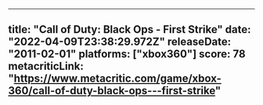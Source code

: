 
---
title: "Call of Duty: Black Ops - First Strike"
date: "2022-04-09T23:38:29.972Z"
releaseDate: "2011-02-01"
platforms: ["xbox360"]
score: 78
metacriticLink: "https://www.metacritic.com/game/xbox-360/call-of-duty-black-ops---first-strike"
---
